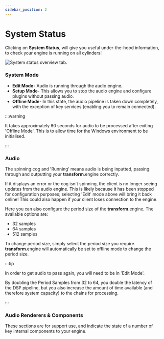 ```yaml
---
sidebar_position: 2
---
```


# System Status

Clicking on **System Status**, will give you useful under-the-hood information, to check your engine is running on all cylinders!

![System status overview tab.](@site/static/img/transformclient/v1.5/system-status.png)

### System Mode

- **Edit Mode**- Audio is running through the audio engine.
- **Setup Mode**- This allows you to stop the audio engine and configure plugins without passing audio.
- **Offline Mode**- In this state, the audio pipeline is taken down completely, with the exception of key services (enabling you to remain connected).

:::warning

It takes approximately 60 seconds for audio to be processed after exiting 'Offline Mode'. This is to allow time for the Windows environment to be initialised.

:::

### Audio

The spinning cog and 'Running' means audio is being inputted, passing through and outputting your **transform**.engine correctly.

If it displays an error or the cog isn't spinning, the client is no longer seeing updates from the
audio engine. This is likely because it has been stopped for configuration purposes; selecting
'Edit' mode above will bring it back online! This could also happen if your client loses connection
to the engine.

Here you can also configure the period size of the **transform**.engine. The available options are:

- 32 samples
- 64 samples
- 512 samples

To change period size, simply select the period size you require.
**transform**.engine will automatically be set to offline mode to change the period size.

:::tip

In order to get audio to pass again, you will need to be in 'Edit Mode'.

By doubling the Period Samples from 32 to 64, you double the latency of the DSP pipeline, but you also increase the amount of time available (and therefore system capacity) to the chains for processing.

:::

### Audio Renderers & Components

These sections are for support use, and indicate the state of a number of key internal components to
your engine.
